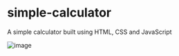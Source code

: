 # simple-calculator 

A simple calculator built using HTML, CSS and JavaScript 

![image](https://github.com/VSudarshana/simple-calculator/assets/140592185/5d276471-5481-457c-9c12-ea802d5c4c00)

